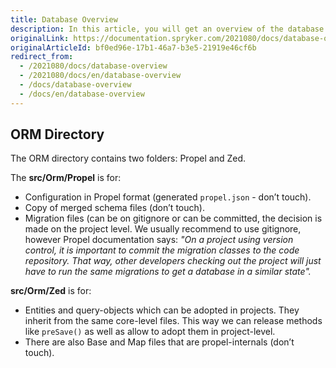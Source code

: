 ```yaml
---
title: Database Overview
description: In this article, you will get an overview of the database in the ORM directory.
originalLink: https://documentation.spryker.com/2021080/docs/database-overview
originalArticleId: bf0ed96e-17b1-46a7-b3e5-21919e46cf6b
redirect_from:
  - /2021080/docs/database-overview
  - /2021080/docs/en/database-overview
  - /docs/database-overview
  - /docs/en/database-overview
---
```


## ORM Directory

The ORM directory contains two folders: Propel and Zed.

The **src/Orm/Propel** is for:

* Configuration in Propel format (generated `propel.json` - don’t touch).
* Copy of merged schema files (don’t touch).
* Migration files (can be on gitignore or can be committed, the decision is made on the project level. We usually recommend to use gitignore, however Propel documentation says: *"On a project using version control, it is important to commit the migration classes to the code repository. That way, other developers checking out the project will just have to run the same migrations to get a database in a similar state".*

**src/Orm/Zed** is for:

* Entities and query-objects which can be adopted in projects. They inherit from the same core-level files. This way we can release methods like `preSave()` as well as allow to adopt them in project-level.
* There are also Base and Map files that are propel-internals (don’t touch).

